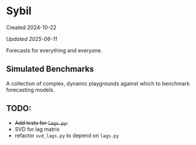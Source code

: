 # Sybil

Created 2024-10-22

*Updated 2025-06-11*

Forecasts for everything and everyone.

## Simulated Benchmarks

A collection of complex, dynamic playgrounds against which to benchmark forecasting models.

## TODO:
- ~~Add tests for `lags.py`.~~
- SVD for lag matrix
- refactor `svd_lags.py` to depend on `lags.py`
